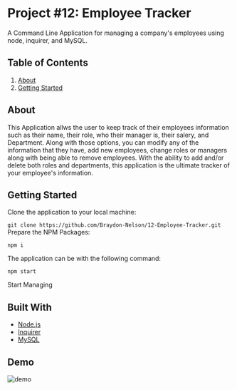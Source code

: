 # Project #12: Employee Tracker

A Command Line Application for managing a company's employees using node, inquirer, and MySQL.

## Table of Contents

1. [About](#about)
2. [Getting Started](#getting-started)

## About

This Application allws the user to keep track of their employees information such as their name, their role, who their manager is, their salery, and Department. Along with those options, you can modify any of the information that they have, add new employees, change roles or managers along with being able to remove employees. With the ability to add and/or delete both roles and departments, this application is the ultimate tracker of your employee's information.


## Getting Started

Clone the application to your local machine:

``
git clone https://github.com/Braydon-Nelson/12-Employee-Tracker.git
``
Prepare the NPM Packages:

``
npm i
``

The application can be with the following command:

``
npm start
``

Start Managing

## Built With

- [Node.js](https://nodejs.org/en/)
- [Inquirer](https://www.npmjs.com/package/inquirer)
- [MySQL](https://www.mysql.com/)

## Demo

![demo](./assets/)
